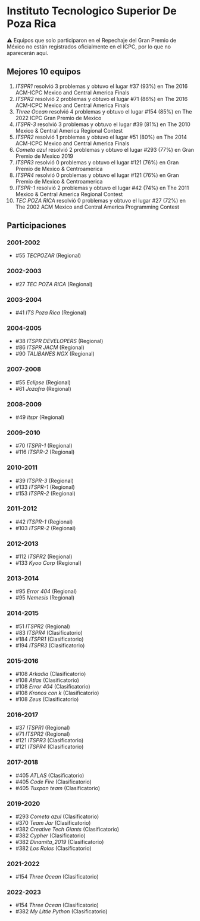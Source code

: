 # Instituto Tecnologico Superior De Poza Rica

:warning: Equipos que solo participaron en el Repechaje del Gran Premio de México no están registrados oficialmente en el ICPC, por lo que no aparecerán aquí.

## Mejores 10 equipos

1. _ITSPR1_ resolvió 3 problemas y obtuvo el lugar #37 (93%) en The 2016 ACM-ICPC Mexico and Central America Finals
1. _ITSPR2_ resolvió 2 problemas y obtuvo el lugar #71 (86%) en The 2016 ACM-ICPC Mexico and Central America Finals
1. _Three Ocean_ resolvió 4 problemas y obtuvo el lugar #154 (85%) en The 2022 ICPC Gran Premio de Mexico
1. _ITSPR-3_ resolvió 3 problemas y obtuvo el lugar #39 (81%) en The 2010 Mexico & Central America Regional Contest
1. _ITSPR2_ resolvió 1 problemas y obtuvo el lugar #51 (80%) en The 2014 ACM-ICPC Mexico and Central America Finals
1. _Cometa azul_ resolvió 2 problemas y obtuvo el lugar #293 (77%) en Gran Premio de Mexico 2019
1. _ITSPR3_ resolvió 0 problemas y obtuvo el lugar #121 (76%) en Gran Premio de Mexico & Centroamerica
1. _ITSPR4_ resolvió 0 problemas y obtuvo el lugar #121 (76%) en Gran Premio de Mexico & Centroamerica
1. _ITSPR-1_ resolvió 2 problemas y obtuvo el lugar #42 (74%) en The 2011 Mexico & Central America Regional Contest
1. _TEC POZA RICA_ resolvió 0 problemas y obtuvo el lugar #27 (72%) en The 2002 ACM Mexico and Central America Programming Contest

## Participaciones

### 2001-2002

- #55 _TECPOZAR_ (Regional)

### 2002-2003

- #27 _TEC POZA RICA_ (Regional)

### 2003-2004

- #41 _ITS Poza Rica_ (Regional)

### 2004-2005

- #38 _ITSPR DEVELOPERS_ (Regional)
- #86 _ITSPR JACM_ (Regional)
- #90 _TALIBANES NGX_ (Regional)

### 2007-2008

- #55 _Eclipse_ (Regional)
- #61 _Jozafra_ (Regional)

### 2008-2009

- #49 _itspr_ (Regional)

### 2009-2010

- #70 _ITSPR-1_ (Regional)
- #116 _ITSPR-2_ (Regional)

### 2010-2011

- #39 _ITSPR-3_ (Regional)
- #133 _ITSPR-1_ (Regional)
- #153 _ITSPR-2_ (Regional)

### 2011-2012

- #42 _ITSPR-1_ (Regional)
- #103 _ITSPR-2_ (Regional)

### 2012-2013

- #112 _ITSPR2_ (Regional)
- #133 _Kyoo Corp_ (Regional)

### 2013-2014

- #95 _Error 404_ (Regional)
- #95 _Nemesis_ (Regional)

### 2014-2015

- #51 _ITSPR2_ (Regional)
- #83 _ITSPR4_ (Clasificatorio)
- #184 _ITSPR1_ (Clasificatorio)
- #194 _ITSPR3_ (Clasificatorio)

### 2015-2016

- #108 _Arkadia_ (Clasificatorio)
- #108 _Atlas_ (Clasificatorio)
- #108 _Error 404_ (Clasificatorio)
- #108 _Kronos con k_ (Clasificatorio)
- #108 _Zeus_ (Clasificatorio)

### 2016-2017

- #37 _ITSPR1_ (Regional)
- #71 _ITSPR2_ (Regional)
- #121 _ITSPR3_ (Clasificatorio)
- #121 _ITSPR4_ (Clasificatorio)

### 2017-2018

- #405 _ATLAS_ (Clasificatorio)
- #405 _Code Fire_ (Clasificatorio)
- #405 _Tuxpan team_ (Clasificatorio)

### 2019-2020

- #293 _Cometa azul_ (Clasificatorio)
- #370 _Team Jar_ (Clasificatorio)
- #382 _Creative Tech Giants_ (Clasificatorio)
- #382 _Cypher_ (Clasificatorio)
- #382 _Dinamita_2019_ (Clasificatorio)
- #382 _Los Rolos_ (Clasificatorio)

### 2021-2022

- #154 _Three Ocean_ (Clasificatorio)

### 2022-2023

- #154 _Three Ocean_ (Clasificatorio)
- #382 _My Little Python_ (Clasificatorio)



